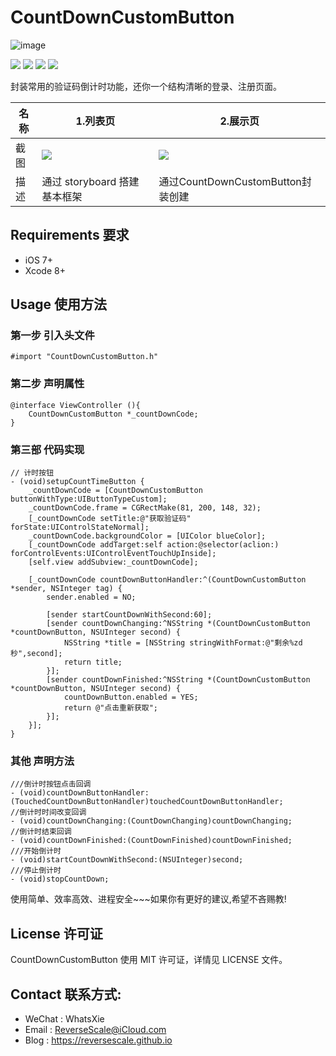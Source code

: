 # CountDownCustomButton

![image](http://og1yl0w9z.bkt.clouddn.com/17-7-4/60056879.jpg)

![](https://img.shields.io/badge/platform-iOS-red.svg) ![](https://img.shields.io/badge/language-Objective--C-orange.svg) ![](https://img.shields.io/badge/download-254K-brightgreen.svg
) ![](https://img.shields.io/badge/license-MIT%20License-brightgreen.svg) 

封装常用的验证码倒计时功能，还你一个结构清晰的登录、注册页面。

| 名称 |1.列表页 |2.展示页 |
| ------------- | ------------- | ------------- |
| 截图 | ![](http://og1yl0w9z.bkt.clouddn.com/17-7-6/34363730.jpg) | ![](http://og1yl0w9z.bkt.clouddn.com/17-7-6/67386066.jpg) |
| 描述 | 通过 storyboard 搭建基本框架 | 通过CountDownCustomButton封装创建 |

## Requirements 要求
* iOS 7+
* Xcode 8+

## Usage 使用方法
### 第一步 引入头文件
```
#import "CountDownCustomButton.h"
```
### 第二步 声明属性
```
@interface ViewController (){
    CountDownCustomButton *_countDownCode;
}
```
### 第三部 代码实现
```
// 计时按钮
- (void)setupCountTimeButton {
    _countDownCode = [CountDownCustomButton buttonWithType:UIButtonTypeCustom];
    _countDownCode.frame = CGRectMake(81, 200, 148, 32);
    [_countDownCode setTitle:@"获取验证码" forState:UIControlStateNormal];
    _countDownCode.backgroundColor = [UIColor blueColor];
    [_countDownCode addTarget:self action:@selector(aclion:) forControlEvents:UIControlEventTouchUpInside];
    [self.view addSubview:_countDownCode];
    
    [_countDownCode countDownButtonHandler:^(CountDownCustomButton *sender, NSInteger tag) {
        sender.enabled = NO;
        
        [sender startCountDownWithSecond:60];
        [sender countDownChanging:^NSString *(CountDownCustomButton *countDownButton, NSUInteger second) {
            NSString *title = [NSString stringWithFormat:@"剩余%zd秒",second];
            return title;
        }];
        [sender countDownFinished:^NSString *(CountDownCustomButton *countDownButton, NSUInteger second) {
            countDownButton.enabled = YES;
            return @"点击重新获取";
        }];
    }];
}
```
### 其他 声明方法
```
///倒计时按钮点击回调
- (void)countDownButtonHandler:(TouchedCountDownButtonHandler)touchedCountDownButtonHandler;
//倒计时时间改变回调
- (void)countDownChanging:(CountDownChanging)countDownChanging;
//倒计时结束回调
- (void)countDownFinished:(CountDownFinished)countDownFinished;
///开始倒计时
- (void)startCountDownWithSecond:(NSUInteger)second;
///停止倒计时
- (void)stopCountDown;
```

使用简单、效率高效、进程安全~~~如果你有更好的建议,希望不吝赐教!


## License 许可证
CountDownCustomButton 使用 MIT 许可证，详情见 LICENSE 文件。


## Contact 联系方式:
* WeChat : WhatsXie
* Email : ReverseScale@iCloud.com
* Blog : https://reversescale.github.io


